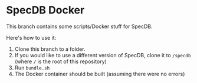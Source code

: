 # SpecDB Docker

This branch contains some scripts/Docker stuff for SpecDB.

Here's how to use it:
1. Clone this branch to a folder.
2. If you would like to use a different version of SpecDB, clone it to `/specdb` (where `/` is the root of this repository)
3. Run `bundle.sh`
4. The Docker container should be built (assuming there were no errors)